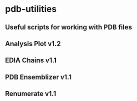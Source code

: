 # pdb-utilities
Useful scripts for working with PDB files
---
**Analysis Plot v1.2**
---
**EDIA Chains v1.1**
---
**PDB Ensemblizer v1.1**
---
**Renumerate v1.1**
---
